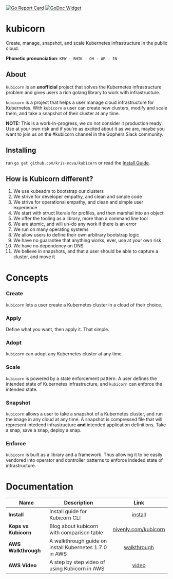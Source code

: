 [![Go Report Card](https://goreportcard.com/badge/github.com/kris-nova/klone)](https://goreportcard.com/report/github.com/nivenly/kamp)  [![GoDoc Widget]][GoDoc]

[GoDoc]: https://godoc.org/k8s.io/kops
[GoDoc Widget]: https://godoc.org/k8s.io/kops?status.svg

# kubicorn

Create, manage, snapshot, and scale Kubernetes infrastructure in the public cloud.

**Phonetic pronunciation**: `KEW - BHIK - OH - AR - IN`

## About

`kubicorn` is an **unofficial** project that solves the Kubernetes infrastructure problem and gives users a rich golang library to work with infrastructure.

`kubicorn` is a project that helps a user manage cloud infrastructure for Kubernetes.
With `kubicorn` a user can create new clusters, modify and scale them, and take a snapshot of their cluster at any time.

**NOTE:** This is a work-in-progress, we do not consider it production ready.
Use at your own risk and if you're as excited about it as we are, maybe you want to join us on the #kubicorn channel in the Gophers Slack community.

## Installing

run `go get github.com/kris-nova/kubicorn` or read the [Install Guide](docs/INSTALL.md).

## How is Kubicorn different?

1) We use kubeadm to bootstrap our clusters
2) We strive for developer empathy, and clean and simple code
3) We strive for operational empathy, and clean and simple user experience
4) We start with struct literals for profiles, and then marshal into an object
5) We offer the tooling as a library, more than a command line tool
6) We are atomic, and will un-do any work if there is an error
7) We run on many operating systems
8) We allow users to define their own arbitrary bootstrap logic
9) We have no guarantee that anything works, ever, use at your own risk
10) We have no dependency on DNS
11) We believe in snapshots, and that a user should be able to capture a cluster, and move it

# Concepts

### Create

`kubicorn` lets a user create a Kubernetes cluster in a cloud of their choice.

### Apply

Define what you want, then apply it. That simple.

### Adopt

`kubicorn` can adopt any Kubernetes cluster at any time.

### Scale

`kubicorn` is powered by a state enforcement pattern.
A user defines the intended state of Kubernetes infrastructure, and `kubicorn` can enforce the intended state.

### Snapshot

`kubicorn` allows a user to take a snapshot of a Kubernetes cluster, and run the image in any cloud at any time.
A snapshot is compressed file that will represent intedend infrastructure **and** intended application definitions.
Take a snap, save a snap, deploy a snap.

### Enforce

`kubicorn` is built as a library and a framework. Thus allowing it to be easily vendored into operator and controller patterns to enforce indeded state of infrastructure.

# Documentation

| Name                       | Description                                                 | Link                                                                   |
| ---------------------------| ----------------------------------------------------------- |:----------------------------------------------------------------------:|
| **Install**                | Install guide for Kubicorn CLI                              | [install](docs/INSTALL.md)                                             |
| **Kops vs Kubicorn**       | Blog about kubicorn with comparison table                   | [nivenly.com/kubicorn](https://nivenly.com/kubicorn)                   |
| **AWS Walkthrough**        | A walkthrough guide on install Kubernetes 1.7.0 in AWS      | [walkthrough](docs/aws/walkthrough.md)                                 |
| **AWS Video**              | A step by step video of using Kubicorn in AWS               | [video](https://www.useloom.com/share/a0afd5034e654b0b8d6785a5fa8ec754)|
